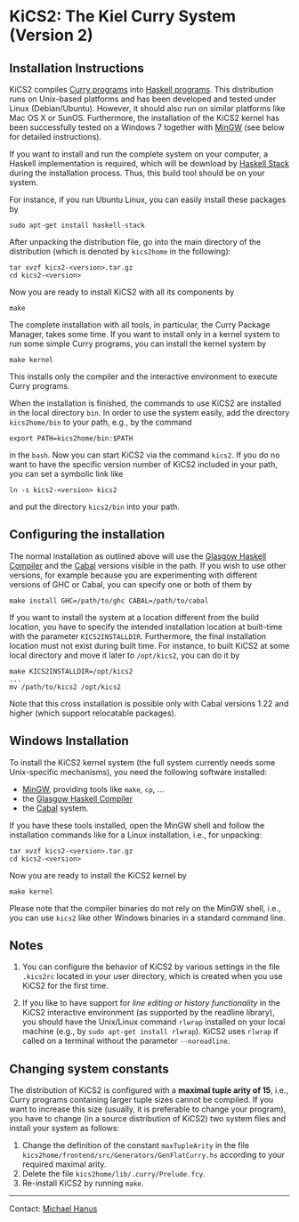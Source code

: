 KiCS2: The Kiel Curry System (Version 2)
========================================

Installation Instructions
-------------------------

KiCS2 compiles [Curry programs](http://www.curry-language.org)
into [Haskell programs](http://www.haskell.org/).
This distribution runs on Unix-based platforms
and has been developed and tested under Linux (Debian/Ubuntu).
However, it should also run on similar platforms like Mac OS X or SunOS.
Furthermore, the installation of the KiCS2 kernel
has been successfully tested on a Windows 7 together with
[MinGW] (see below for detailed instructions).

If you want to install and run the complete system
on your computer, a Haskell implementation is required,
which will be download by [Haskell Stack](https://www.haskellstack.org/)
during the installation process. Thus, this build tool
should be on your system.

For instance, if you run Ubuntu Linux, you can easily install
these packages by

    sudo apt-get install haskell-stack

After unpacking the distribution file, go into the main directory
of the distribution (which is denoted by `kics2home` in the following):

    tar xvzf kics2-<version>.tar.gz
    cd kics2-<version>

Now you are ready to install KiCS2 with all its components by

    make

The complete installation with all tools, in particular,
the Curry Package Manager, takes some time.
If you want to install only in a kernel system to run
some simple Curry programs, you can install the kernel system by

    make kernel

This installs only the compiler and the interactive environment
to execute Curry programs.

When the installation is finished, the commands to use KiCS2
are installed in the local directory `bin`.
In order to use the system easily, add the directory `kics2home/bin`
to your path, e.g., by the command

    export PATH=kics2home/bin:$PATH

in the `bash`.
Now you can start KiCS2 via the command `kics2`.
If you do no want to have the specific version number of KiCS2
included in your path, you can set a symbolic link like

    ln -s kics2-<version> kics2

and put the directory `kics2/bin` into your path.


Configuring the installation
----------------------------

The normal installation as outlined above will use the
[Glasgow Haskell Compiler] and the [Cabal] versions visible in the path.
If you wish to use other versions, for example because you are
experimenting with different versions of GHC or Cabal,
you can specify one or both of them by

    make install GHC=/path/to/ghc CABAL=/path/to/cabal

If you want to install the system at a location different from
the build location, you have to specify the intended installation
location at built-time with the parameter `KICS2INSTALLDIR`.
Furthermore, the final installation location must not exist
during built time. For instance, to built KiCS2 at some local directory
and move it later to `/opt/kics2`, you can do it by

    make KICS2INSTALLDIR=/opt/kics2
    ...
    mv /path/to/kics2 /opt/kics2

Note that this cross installation is possible only with Cabal
versions 1.22 and higher (which support relocatable packages).


Windows Installation
--------------------

To install the KiCS2 kernel system (the full system currently needs some
Unix-specific mechanisms), you need the following software installed:

  - [MinGW], providing tools like `make`, `cp`, ...
  - the [Glasgow Haskell Compiler]
  - the [Cabal] system.

If you have these tools installed, open the MinGW shell and follow
the installation commands like for a Linux installation, i.e., for unpacking:

    tar xvzf kics2-<version>.tar.gz
    cd kics2-<version>

Now you are ready to install the KiCS2 kernel by

    make kernel

Please note that the compiler binaries do not rely on the MinGW shell, i.e.,
you can use `kics2` like other Windows binaries in a standard command line.

Notes
-----

 1. You can configure the behavior of KiCS2 by various settings
    in the file `.kics2rc` located in your user directory,
    which is created when you use KiCS2 for the first time.

 2. If you like to have support for _line editing or history functionality_
    in the KiCS2 interactive environment (as supported by the readline
    library), you should have the Unix/Linux command `rlwrap` installed
    on your local machine (e.g., by `sudo apt-get install rlwrap`).
    KiCS2 uses `rlwrap` if called on a terminal
    without the parameter `--noreadline`.


Changing system constants
-------------------------

The distribution of KiCS2 is configured with a
**maximal tuple arity of 15**, i.e., Curry programs containing larger
tuple sizes cannot be compiled. If you want to increase this size
(usually, it is preferable to change your program), you have to change
(in a source distribution of KiCS2)
two system files and install your system as follows:

 1. Change the definition of the constant `maxTupleArity` in the file
    `kics2home/frontend/src/Generators/GenFlatCurry.hs`
    according to your required maximal arity.
 2. Delete the file `kics2home/lib/.curry/Prelude.fcy`.
 3. Re-install KiCS2 by running `make`.

-------------------------------------------------------------

Contact: [Michael Hanus](http://www.informatik.uni-kiel.de/~mh/)

[Glasgow Haskell Compiler]: http://www.haskell.org/ghc/
[Cabal]: http://www.haskell.org/cabal/
[MinGW]: http://www.mingw.org/
